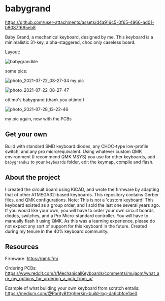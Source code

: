 # babygrand

https://github.com/user-attachments/assets/d4a916c5-0f65-4966-ad01-b8087f695eb8

Baby Grand, a mechanical keyboard, designed by me.
This keyboard is a minimalistic 31-key, alpha-staggered, choc only caseless board. 




Layout:

![babygrandkle](https://user-images.githubusercontent.com/55664712/127396753-f90141ba-83c4-42b9-89fb-d9631638a62b.png)

some pics:

![photo_2021-07-22_08-27-34](https://user-images.githubusercontent.com/55664712/127390575-40a80c1e-cb9b-4062-9069-d2af6b2e2beb.jpg)
my pic

![photo_2021-07-22_08-27-47](https://user-images.githubusercontent.com/55664712/127390579-d408f549-03de-40ba-9969-9b1a87f240a7.jpg)

ottimo's babygrand (thank you ottimo!)

![photo_2021-07-28_13-22-46](https://user-images.githubusercontent.com/55664712/127390581-4185c5bf-42b4-4379-8ea1-0de87ba8f0fa.jpg)

my pic again, now with the PCBs

## Get your own
Build with standard SMD keyboard diodes, any CHOC-type low-profile switch, and any pro micro/equivalent. Using whatever custom QMK environment (I recommend QMK MSYS) you use for other keyboards, add `babygrandv2` to your `keyboards` folder, edit the keymap, compile and flash. 

## About the project
I created the circuit board using KiCAD, and wrote the firmware by adapting that of other ATMEGA32-based keyboards. This repository contains Gerber files, and QMK configurations. Note: This is not a 'custom keyboard'  This keyboard existed as a group order, and I sold the last one several years ago. If you would like your own, you will have to order your own circuit boards, diodes, switches, and a Pro Micro-standard controller. You will have to manually flash it using QMK. As this was a learning experience, please do not expect any sort of support for this keyboard in the future. Created during my tenure in the 40% keyboard community.

## Resources
Firmware: 
https://qmk.fm/

Ordering PCBs:
https://www.reddit.com/r/MechanicalKeyboards/comments/mujaom/what_are_my_options_for_ordering_a_pcb_from_a/

Example of what building your own keyboard from scratch entails:
https://medium.com/@ParityB1t/gherkin-build-log-da6cbfce1ae0
